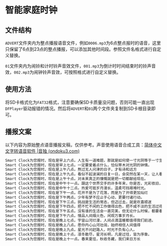# 智能家庭时钟

## 文件结构

`ADVERT`文件夹内为整点播报语音文件，例如`0006.mp3`为6点整点报时的语音，这里只保留了6点到23点的整点播报，可以添加其他时间段。参照文件名格式进行自定义替换。

`01`文件夹内为闹铃和计时铃声音效文件，`001.mp3`为倒计时时间结束时的铃声音效，`002.mp3`为闹钟铃声音效，可按照格式进行自定义替换。

## 使用方法

将SD卡格式化为`FAT32`格式，注意要确保SD卡质量没问题，否则可能一直出现`DFPlayer`驱动报错的情况。然后将`ADVERT`和`01`两个文件夹复制到SD卡根目录即可。

## 播报文案

以下内容为原始整点语音播报文稿，仅供参考。声音使用语音合成工具：[简体中文 文字转语音软件 |音独 (ondoku3.com)](https://ondoku3.com/zh-hans/)

```txt
Smart Clock为您报时，现在是早上六点。人生有一道难题，那就是如何使一寸光阴等于一寸生命。
Smart Clock为您报时，现在是早上七点。一定要爱着点什么，恰似草木对光阴的钟情。
Smart Clock为您报时，现在是上午八点。熬过无人问津的日子，才有诗和远方
Smart Clock为您报时，现在是上午九点。看似不起波澜的日复一日，会突然在某一天，让人看到坚持的意义
Smart Clock为您报时，现在是上午十点。对未来真正的慷慨就是把一切都献给现在。
Smart Clock为您报时，现在是中午十一点。跟这个世界交手的许多年来，你是否，光彩依旧，兴趣盎然？
Smart Clock为您报时，现在是中午十二点。热爱可抵岁月漫长，温柔可挡艰难时光。
Smart Clock为您报时，现在是下午一点。花开不是为了花落，而是为了开得更加灿烂
Smart Clock为您报时，现在是下午两点。少年有梦不应止于心动，更要付诸行动。
Smart Clock为您报时，现在是下午三点。挑战是生活的常态，但迈过去，就是欢喜顺遂
Smart Clock为您报时，现在是下午四点。把不忙不闲的工作做得出色，把不咸不淡的生活过得精彩。
Smart Clock为您报时，现在是下午五点。没有谁的生活会一直完美，但无论什么时候，都要看着前方，满怀希望就会所向披靡。
Smart Clock为您报时，现在是下午六点。慢品人间烟火色，闲观万事岁月长。
Smart Clock为您报时，现在是晚上七点。宇宙山河烂漫，人间点滴温暖都值得我们前进。
Smart Clock为您报时，现在是晚上八点。愿你内心山河壮阔，始终相信人间值得
Smart Clock为您报时，现在是晚上九点。星光不问赶路人，时光不负有心人。
Smart Clock为您报时，现在是晚上十点。凛冬散尽，星河长明，凡是过往，皆为序章。
Smart Clock为您报时，现在是晚上十一点。春来夏往，秋收冬藏，我们来日方长

```

